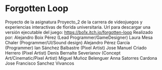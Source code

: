 # Forgotten Loop

Proyecto de la asignatura Proyecto_2 de la carrera de videojuegos y experiencias interactivas de florida universitaria.
Url para descargar una versión ejecutable del juego: https://bo1x.itch.io/forgotten-loop
Realizado por:
  Alejandro Boix Pérez (Lead Programmer/GameDesigner)
  Laura Mesa Chaler (Programmer/UI/Sound design)
  Alejandro Pérez García (Programmer)
  Ian Sánchez Balbastre (Pixel Artist)
  Jose Manuel Criado Herrero (Pixel Artist)
  Denis Bernalte Severianov (Concept Art/Cinematic/Pixel Artist)
  Miguel Muñoz Belenguer
  Anna Satorres Cardona 
  Jose Francisco Sanchez Vivancos

